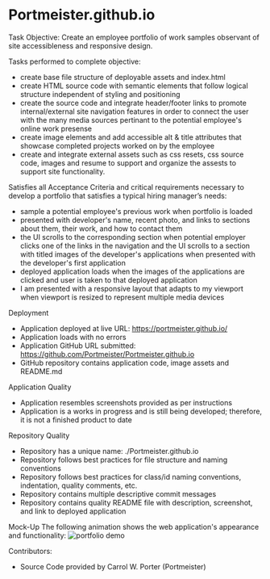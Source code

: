 # Portmeister.github.io

Task Objective: Create an employee portfolio of work samples observant of site accessibleness and responsive design.

Tasks performed to complete objective:
- create base file structure of deployable assets and index.html
- create HTML source code with semantic elements that follow logical structure independent of styling and positioning
- create the source code and integrate header/footer links to promote internal/external site navigation features in order to connect the user with the many media sources pertinant to the potential employee's online work presense
- create image elements and add accessible alt & title attributes that showcase completed projects worked on by the employee
- create and integrate external assets such as css resets, css source code, images and resume to support and organize the assests to support site functionality.

Satisfies all Acceptance Criteria and critical requirements necessary to develop a portfolio that satisfies a typical hiring manager’s needs:
- sample a potential employee's previous work when portfolio is loaded
- presented with developer's name, recent photo, and links to sections about them, their work, and how to contact them
- the UI scrolls to the corresponding section when potential employer clicks one of the links in the navigation and the UI scrolls to a section with titled images of the developer's applications when presented with the developer's first application
- deployed application loads when the images of the applications are clicked and user is taken to that deployed application
- I am presented with a responsive layout that adapts to my viewport when viewport is resized to represent multiple media devices

Deployment
- Application deployed at live URL: https://portmeister.github.io/
- Application loads with no errors
- Application GitHub URL submitted: https://github.com/Portmeister/Portmeister.github.io
- GitHub repository contains application code, image assets and README.md

Application Quality
- Application resembles screenshots provided as per instructions
- Application is a works in progress and is still being developed; therefore, it is not a finished product to date

Repository Quality
- Repository has a unique name: ./Portmeister.github.io
- Repository follows best practices for file structure and naming conventions
- Repository follows best practices for class/id naming conventions, indentation, quality comments, etc.
- Repository contains multiple descriptive commit messages
- Repository contains quality README file with description, screenshot, and link to deployed application

Mock-Up
The following animation shows the web application's appearance and functionality:
![portfolio demo](/assets/images/02-advanced-css-homework-demo.gif)

Contributors:
- Source Code provided by Carrol W. Porter (Portmeister)
